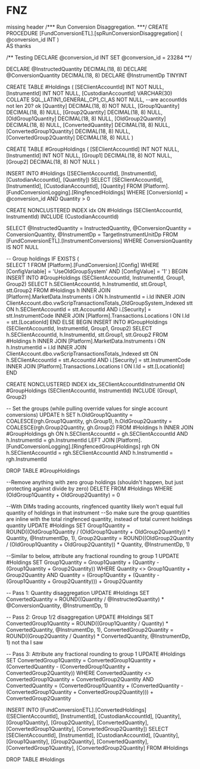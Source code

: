 # FNZ

missing  header
/***
<StoredProcedure>
    <Description>Run Conversion Disaggregation.</Description>
	<Parameters>
        <Parameter Name="@conversion_id">
            <Description></Description>
        </Parameter>
    </Parameters>
</StoredProcedure>
***/
CREATE PROCEDURE [FundConversionETL].[spRunConversionDisaggregation]
(
    @conversion_id INT
)   
AS
thanks

/** Testing
DECLARE @conversion_id INT
SET @conversion_id = 23284
**/

DECLARE @InstructedQuantity DECIMAL(18, 8)
DECLARE @ConversionQuantity DECIMAL(18, 8) 
DECLARE @InstrumentDp TINYINT 

CREATE TABLE #Holdings
(
    [SEClientAccountId]       INT            NOT NULL,
    [InstrumentId]            INT            NOT NULL,
    [CustodianAccountId]      VARCHAR(30) COLLATE SQL_LATIN1_GENERAL_CP1_CI_AS NOT NULL, --are accountIds not len 20? ok
    [Quantity]                DECIMAL(18, 8) NOT NULL,
    [Group1Quantity]          DECIMAL(18, 8) NULL,
    [Group2Quantity]          DECIMAL(18, 8) NULL,
	[OldGroup1Quantity]       DECIMAL(18, 8) NULL,
    [OldGroup2Quantity]       DECIMAL(18, 8) NULL,
    [ConvertedQuantity]       DECIMAL(18, 8) NULL,
    [ConvertedGroup1Quantity] DECIMAL(18, 8) NULL,
    [ConvertedGroup2Quantity] DECIMAL(18, 8) NULL
)

CREATE TABLE #GroupHoldings
(
    [SEClientAccountId] INT            NOT NULL,
    [InstrumentId]      INT            NOT NULL,
    [Group1]            DECIMAL(18, 8) NOT NULL,
    [Group2]            DECIMAL(18, 8) NOT NULL
)

INSERT INTO #Holdings
    ([SEClientAccountId],
     [InstrumentId],
     [CustodianAccountId],
     [Quantity])
SELECT 
    [SEClientAccountId],
    [InstrumentId],
    [CustodianAccountId],
    [Quantity]
FROM
    [Platform].[FundConversionLogging].[RingfencedHoldings]
WHERE
    [ConversionId] = @conversion_id
	AND Quantity > 0

CREATE NONCLUSTERED INDEX idx ON #Holdings (SEClientAccountId, InstrumentId) INCLUDE (CustodianAccountId)

SELECT
    @InstructedQuantity = InstructedQuantity,
    @ConversionQuantity = ConversionQuantity,
    @InstrumentDp = TargetInstrumentUnitDp
FROM
    [FundConversionETL].[InstrumentConversions]
WHERE
    ConversionQuantity IS NOT NULL

-- Group holdings
IF EXISTS (    
    SELECT 
        1 
    FROM 
        [Platform].[FundConversion].[Config] 
    WHERE 
        [ConfigVariable] = 'UseOldGroupSystem' 
        AND [ConfigValue] = '1'
)
BEGIN
    INSERT INTO #GroupHoldings (SEClientAccountId, InstrumentId, Group1, Group2)
    SELECT
        h.SEClientAccountId,
        h.InstrumentId,
        stt.Group1,
        stt.Group2
    FROM
        #Holdings h
        INNER JOIN [Platform].MarketData.Instruments i ON h.InstrumentId = i.Id
        INNER JOIN ClientAccount.dbo.vwScripTransactionsTotals_OldGroupSystem_Indexed stt ON h.SEClientAccountId = stt.AccountId
            AND i.[Security] = stt.InstrumentCode
        INNER JOIN [Platform].Transactions.Locations l ON l.Id = stt.[LocationId]
END
ELSE
BEGIN
    INSERT INTO #GroupHoldings (SEClientAccountId, InstrumentId, Group1, Group2)
    SELECT
        h.SEClientAccountId,
        h.InstrumentId,
        stt.Group1,
        stt.Group2
    FROM
        #Holdings h
        INNER JOIN [Platform].MarketData.Instruments i ON h.InstrumentId = i.Id
        INNER JOIN ClientAccount.dbo.vwScripTransactionsTotals_Indexed stt ON h.SEClientAccountId = stt.AccountId
            AND i.[Security] = stt.InstrumentCode
        INNER JOIN [Platform].Transactions.Locations l ON l.Id = stt.[LocationId]
END

CREATE NONCLUSTERED INDEX idx_SEClientAccountIdInstrumentId ON #GroupHoldings (SEClientAccountId, InstrumentId) INCLUDE (Group1, Group2)

-- Set the groups (while pulling override values for single account conversions)
UPDATE
    h
SET
    h.OldGroup1Quantity = COALESCE(rgh.Group1Quantity, gh.Group1),
    h.OldGroup2Quantity = COALESCE(rgh.Group2Quantity, gh.Group2)
FROM
    #Holdings h
    INNER JOIN #GroupHoldings gh ON h.SEClientAccountId = gh.SEClientAccountId
        AND h.InstrumentId = gh.InstrumentId
    LEFT JOIN [Platform].[FundConversionLogging].[RingfencedGroupHoldings] rgh ON h.SEClientAccountId = rgh.SEClientAccountId
        AND h.InstrumentId = rgh.InstrumentId

DROP TABLE #GroupHoldings

--Remove anything with zero group holdings (shouldn't happen, but just protecting against divide by zero)
DELETE FROM 
	#Holdings
WHERE
	(OldGroup1Quantity + OldGroup2Quantity) = 0

--With DIMs trading accounts, ringfenced quantity likely won't equal full quantity of holdings in that instrument
--So make sure the group quantities are inline with the total ringfenced quantity, instead of total current holdings quantity
UPDATE
	#Holdings
SET
	Group1Quantity = ROUND((OldGroup1Quantity / (OldGroup1Quantity + OldGroup2Quantity)) * Quantity, @InstrumentDp, 1),
	Group2Quantity = ROUND((OldGroup2Quantity / (OldGroup1Quantity + OldGroup2Quantity)) * Quantity, @InstrumentDp, 1)

--Similar to below, attribute any fractional rounding to group 1
UPDATE
    #Holdings
SET
    Group1Quantity = Group1Quantity + (Quantity - (Group1Quantity + Group2Quantity))
WHERE
    Quantity <> Group1Quantity + Group2Quantity 
    AND Quantity = (Group1Quantity + (Quantity - (Group1Quantity + Group2Quantity))) + Group2Quantity

-- Pass 1: Quantity disaggregation
UPDATE
    #Holdings
SET
    ConvertedQuantity = ROUND((Quantity / @InstructedQuantity) * @ConversionQuantity, @InstrumentDp, 1)

-- Pass 2: Group 1/2 disaggregation
UPDATE
    #Holdings
SET
    ConvertedGroup1Quantity = ROUND((Group1Quantity / Quantity) * ConvertedQuantity, @InstrumentDp, 1),
    ConvertedGroup2Quantity = ROUND((Group2Quantity / Quantity) * ConvertedQuantity, @InstrumentDp, 1)
not tha I saw
 
-- Pass 3: Attribute any fractional rounding to group 1
UPDATE
    #Holdings
SET
    ConvertedGroup1Quantity = ConvertedGroup1Quantity + (ConvertedQuantity - (ConvertedGroup1Quantity + ConvertedGroup2Quantity))
WHERE
    ConvertedQuantity <> ConvertedGroup1Quantity + ConvertedGroup2Quantity 
    AND ConvertedQuantity = (ConvertedGroup1Quantity + (ConvertedQuantity - (ConvertedGroup1Quantity + ConvertedGroup2Quantity))) + ConvertedGroup2Quantity
   
INSERT INTO [FundConversionETL].[ConvertedHoldings]
    ([SEClientAccountId],
     [InstrumentId],
     [CustodianAccountId],
     [Quantity],
     [Group1Quantity],
     [Group2Quantity],
     [ConvertedQuantity],
     [ConvertedGroup1Quantity],
     [ConvertedGroup2Quantity])
SELECT
    [SEClientAccountId],
    [InstrumentId],
    [CustodianAccountId],
    [Quantity],
    [Group1Quantity],
    [Group2Quantity],
    [ConvertedQuantity],
    [ConvertedGroup1Quantity],
    [ConvertedGroup2Quantity]
FROM
    #Holdings
	
DROP TABLE #Holdings
